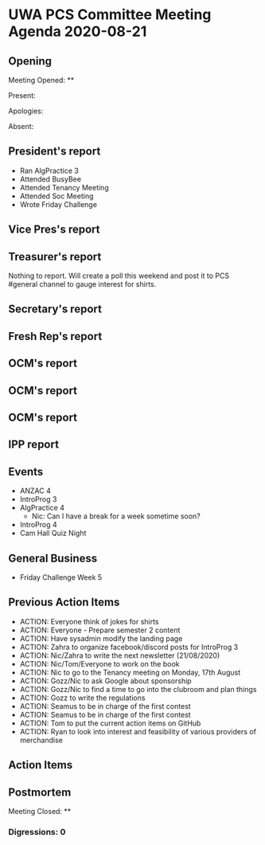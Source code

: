 # UWA PCS Committee Meeting Agenda 2020-08-21

## Opening

Meeting Opened: **

Present:

Apologies:

Absent:

## President's report
- Ran AlgPractice 3
- Attended BusyBee
- Attended Tenancy Meeting
- Attended Soc Meeting
- Wrote Friday Challenge

## Vice Pres's report

## Treasurer's report
Nothing to report.
Will create a poll this weekend and post it to PCS #general channel to gauge interest for shirts. 

## Secretary's report

## Fresh Rep's report

## OCM's report

## OCM's report

## OCM's report

## IPP report

## Events
- ANZAC 4
- IntroProg 3
- AlgPractice 4
  - Nic: Can I have a break for a week sometime soon?
- IntroProg 4
- Cam Hall Quiz Night

## General Business
- Friday Challenge Week 5 

## Previous Action Items

- ACTION: Everyone think of jokes for shirts
- ACTION: Everyone - Prepare semester 2 content
- ACTION: Have sysadmin modify the landing page
- ACTION: Zahra to organize facebook/discord posts for IntroProg 3
- ACTION: Nic/Zahra to write the next newsletter (21/08/2020)
- ACTION: Nic/Tom/Everyone to work on the book
- ACTION: Nic to go to the Tenancy meeting on Monday, 17th August
- ACTION: Gozz/Nic to ask Google about sponsorship
- ACTION: Gozz/Nic to find a time to go into the clubroom and plan things
- ACTION: Gozz to write the regulations
- ACTION: Seamus to be in charge of the first contest
- ACTION: Seamus to be in charge of the first contest
- ACTION: Tom to put the current action items on GitHub
- ACTION: Ryan to look into interest and feasibility of various providers of merchandise

## Action Items

## Postmortem

Meeting Closed: **

### Digressions: 0

